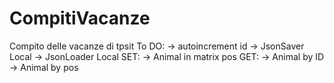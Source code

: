 # CompitiVacanze
Compito delle vacanze di tpsit
To DO:
	-> autoincrement id
	-> JsonSaver Local
	-> JsonLoader Local
SET:
	-> Animal in matrix pos
GET:
	-> Animal by ID
	-> Animal by pos